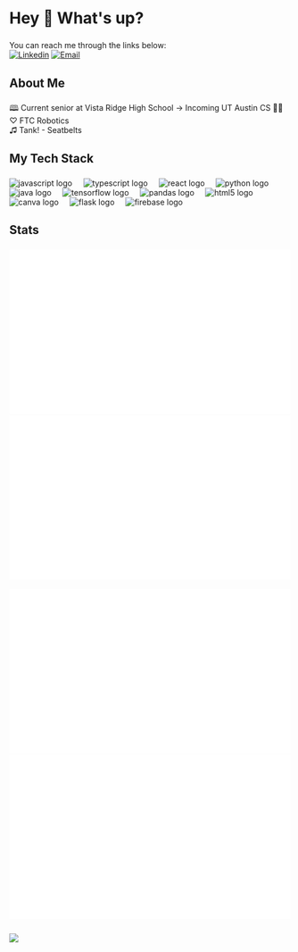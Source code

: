 <h1 align="left">Hey 👋 What's up?</h1>

###

You can reach me through the links below:<br />
[![Linkedin](https://img.shields.io/badge/LinkedIn-0077B5?logo=linkedin&logoColor=white)](https://www.linkedin.com/in/RoboticsEnthusiast/)
[![Email](https://img.shields.io/badge/Email-155d96?logo=Gmail&logoColor=white)](mailto:jacob.m.taira@gmail.com)

###

<h2 align="left">About Me</h2>

###

<p align="left">🕮 Current senior at Vista Ridge High School -> Incoming UT Austin CS 🤘🤠 <br>♡ FTC Robotics<br>♫ Tank! - Seatbelts</p>

###

<h2 align="left">My Tech Stack</h2>

###

<div align="left">
  <img src="https://cdn.jsdelivr.net/gh/devicons/devicon/icons/javascript/javascript-original.svg" height="40" alt="javascript logo"  />
  <img width="12" />
  <img src="https://cdn.jsdelivr.net/gh/devicons/devicon/icons/typescript/typescript-original.svg" height="40" alt="typescript logo"  />
  <img width="12" />
  <img src="https://cdn.jsdelivr.net/gh/devicons/devicon/icons/react/react-original.svg" height="40" alt="react logo"  />
  <img width="12" />
  <img src="https://cdn.jsdelivr.net/gh/devicons/devicon/icons/python/python-original.svg" height="40" alt="python logo"  />
  <img width="12" />
  <img src="https://cdn.jsdelivr.net/gh/devicons/devicon/icons/java/java-original.svg" height="40" alt="java logo"  />
  <img width="12" />
  <img src="https://cdn.jsdelivr.net/gh/devicons/devicon/icons/tensorflow/tensorflow-original.svg" height="40" alt="tensorflow logo"  />
  <img width="12" />
  <img src="https://cdn.jsdelivr.net/gh/devicons/devicon/icons/pandas/pandas-original.svg" height="40" alt="pandas logo"  />
  <img width="12" />
  <img src="https://cdn.jsdelivr.net/gh/devicons/devicon/icons/html5/html5-original.svg" height="40" alt="html5 logo"  />
  <img width="12" />
  <img src="https://cdn.jsdelivr.net/gh/devicons/devicon/icons/canva/canva-original.svg" height="40" alt="canva logo"  />
  <img width="12" />
  <img src="https://cdn.jsdelivr.net/gh/devicons/devicon/icons/flask/flask-original.svg" height="40" alt="flask logo"  />
  <img width="12" />
  <img src="https://cdn.jsdelivr.net/gh/devicons/devicon/icons/firebase/firebase-plain.svg" height="40" alt="firebase logo"  />
</div>

###

<h2 align="left">Stats</h2>

###

<div align="left">
  
  ![](https://raw.githubusercontent.com/JacobTaira/github-stats/master/generated/overview.svg#gh-dark-mode-only)
  ![](https://raw.githubusercontent.com/JacobTaira/github-stats/master/generated/overview.svg#gh-light-mode-only)

  ![](https://raw.githubusercontent.com/JacobTaira/github-stats/master/generated/languages.svg#gh-dark-mode-only)
  ![](https://raw.githubusercontent.com/JacobTaira/github-stats/master/generated/languages.svg#gh-light-mode-only)

</div>

###

<div align="left">
  <img src="https://visitor-badge.laobi.icu/badge?page_id=JacobTaira.JacobTaira&left_color=blue&right_color=blue&left_text=%20%F0%9F%91%81%20Profile%20Views"  />
</div>
